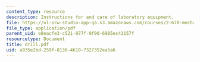 ```yaml
---
content_type: resource
description: Instructions for and care of laboratory equipment.
file: https://ol-ocw-studio-app-qa.s3.amazonaws.com/courses/2-670-mechanical-engineering-tools-january-iap-2004/a935e2bd259f813646107327352ea5a6_drill.pdf
file_type: application/pdf
parent_uid: e8eacfe3-c521-977f-9f90-6985ec41157f
resourcetype: Document
title: drill.pdf
uid: a935e2bd-259f-8136-4610-7327352ea5a6
---
```

